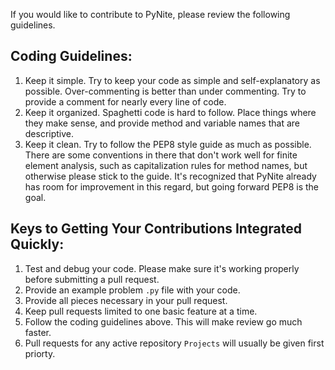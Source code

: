 If you would like to contribute to PyNite, please review the following guidelines.

## Coding Guidelines:
1. Keep it simple. Try to keep your code as simple and self-explanatory as possible. Over-commenting is better than under commenting. Try to provide a comment for nearly every line of code.
2. Keep it organized. Spaghetti code is hard to follow. Place things where they make sense, and provide method and variable names that are descriptive.
3. Keep it clean. Try to follow the PEP8 style guide as much as possible. There are some conventions in there that don't work well for finite element analysis, such as capitalization rules for method names, but otherwise please stick to the guide. It's recognized that PyNite already has room for improvement in this regard, but going forward PEP8 is the goal.

## Keys to Getting Your Contributions Integrated Quickly:
1. Test and debug your code. Please make sure it's working properly before submitting a pull request.
2. Provide an example problem `.py` file with your code.
3. Provide all pieces necessary in your pull request.
4. Keep pull requests limited to one basic feature at a time.
5. Follow the coding guidelines above. This will make review go much faster.
6. Pull requests for any active repository `Projects` will usually be given first priorty.

